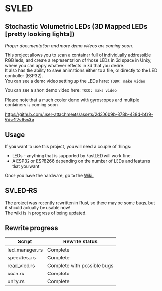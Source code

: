# SVLED
## Stochastic Volumetric LEDs (3D Mapped LEDs [pretty looking lights])
*Proper documentation and more demo videos are coming soon.*

This project allows you to scan a container full of individually addressible RGB leds, and create a representation of those LEDs in 3d space in Unity, where you can apply whatever effects in 3d that you desire.  
It also has the ability to save animations either to a file, or directly to the LED controller (ESP32).  
You can see a demo video setting up the LEDs here: `TODO: make video`  

You can see a short demo video here: `TODO: make video`  

Please note that a much cooler demo with gyroscopes and multiple containers is coming soon  

https://github.com/user-attachments/assets/2d306b9b-878b-488d-bfa9-6dc4f7c6ec3e

## Usage

If you want to use this project, you will need a couple of things:
 - LEDs - anything that is supported by FastLED will work fine.
 - A ESP32 or ESP8266 depending on the number of LEDs and features that you want  
 
Once you have the hardware, go to the [Wiki.](https://github.com/timothyhay256/Stochastic-volumetric-LED-display/wiki/Setting-up-LEDs)

## SVLED-RS
The project was recently rewritten in Rust, so there may be some bugs, but it should actually be usable now!  
The wiki is in progress of being updated.

## Rewrite progress

| Script  | Rewrite status |
| ------------- | ------------- |
| led_manager.rs  | Complete |
| speedtest.rs  | Complete |
| read_vled.rs | Complete with possible bugs |
| scan.rs | Complete |
| unity.rs | Complete |

